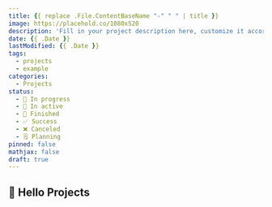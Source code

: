 ```yaml
---
title: {{ replace .File.ContentBaseName "-" " " | title }}
image: https://placehold.co/1080x520
description: 'Fill in your project description here, customize it according to your needs.'
date: {{ .Date }}
lastModified: {{ .Date }}
tags:
  - projects
  - example
categories:
  - Projects
status:
  - 💼 In progress
  - 🔂 In active
  - 🏁 Finished
  - ✅ Success
  - ❌ Canceled
  - 🗒️ Planning
pinned: false
mathjax: false
draft: true
---
```

## 💼 Hello Projects
